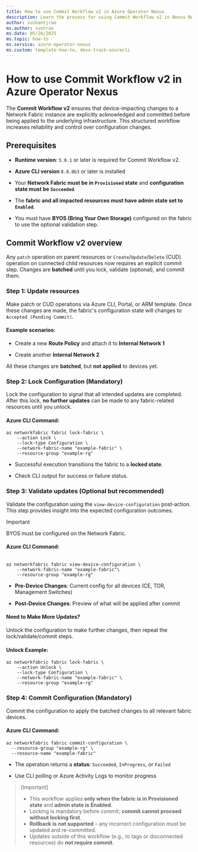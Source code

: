 ```yaml
---
title: How to use Commit Workflow v2 in Azure Operator Nexus
description: Learn the process for using Commit Workflow v2 in Nexus Network Fabric
author: sushantjrao 
ms.author: sushrao
ms.date: 05/26/2025
ms.topic: how-to
ms.service: azure-operator-nexus
ms.custom: template-how-to, devx-track-azurecli
---
```


# How to use Commit Workflow v2 in Azure Operator Nexus

The **Commit Workflow v2** ensures that device-impacting changes to a Network Fabric instance are explicitly acknowledged and committed before being applied to the underlying infrastructure. This structured workflow increases reliability and control over configuration changes.

## Prerequisites

* **Runtime version**: `5.0.1` or later is required for Commit Workflow v2.

* **Azure CLI version** `8.0.0b3` or later is installed

* Your **Network Fabric must be in `Provisioned` state** and **configuration state must be `Succeeded`**.

* The **fabric and all impacted resources must have admin state set to `Enabled`**.

* You must have **BYOS (Bring Your Own Storage)** configured on the fabric to use the optional validation step.

## Commit Workflow v2 overview

Any `patch` operation on parent resources or `Create`/`Update`/`Delete` (CUD) operation on connected child resources now requires an explicit commit step. Changes are **batched** until you lock, validate (optional), and commit them.

### Step 1: Update resources

Make patch or CUD operations via Azure CLI, Portal, or ARM template.
Once these changes are made, the fabric's configuration state will changes to `Accepted (Pending Commit)`.

#### Example scenarios:

* Create a new **Route Policy** and attach it to **Internal Network 1**

* Create another **Internal Network 2**

All these changes are **batched**, but **not applied** to devices yet.


### Step 2: Lock Configuration (Mandatory)

Lock the configuration to signal that all intended updates are completed. After this lock, **no further updates** can be made to any fabric-related resources until you unlock.

#### Azure CLI Command:

```Azure CLI
az networkfabric fabric lock-fabric \
    --action Lock \
    --lock-type Configuration \
    --network-fabric-name "example-fabric" \
    --resource-group "example-rg"
```

- Successful execution transitions the fabric to a **locked state**.

- Check CLI output for success or failure status.


### Step 3: Validate updates (Optional but recommended)

Validate the configuration using the `view-device-configuration` post-action. This step provides insight into the expected configuration outcomes.

> [!Important] 
> BYOS must be configured on the Network Fabric.

#### Azure CLI Command:

```Azure CLI

az networkfabric fabric view-device-configuration \
    --network-fabric-name "example-fabric"\
    --resource-group "example-rg"
```

- **Pre-Device Changes**: Current config for all devices (CE, TOR, Management Switches)

- **Post-Device Changes**: Preview of what will be applied after commit

#### Need to Make More Updates?

Unlock the configuration to make further changes, then repeat the lock/validate/commit steps.

#### Unlock Example:

```Azure CLI
az networkfabric fabric lock-fabric \
    --action Unlock \
    --lock-type Configuration \
    --network-fabric-name "example-fabric" \
    --resource-group "example-rg"
```

### Step 4: Commit Configuration (Mandatory)

Commit the configuration to apply the batched changes to all relevant fabric devices.

#### Azure CLI Command:

```Azure CLI
az networkfabric fabric commit-configuration \
  --resource-group "example-rg" \
  --resource-name "example-fabric"
```

- The operation returns a **status**: `Succeeded`, `InProgress`, or `Failed`

- Use CLI polling or Azure Activity Logs to monitor progress

> [Important]
> - This workflow applies **only when the fabric is in Provisioned state** and **admin state is Enabled**. <br>
> - Locking is mandatory before commit; **commit cannot proceed without locking first**. <br>
> - **Rollback is not supported** – any incorrect configuration must be updated and re-committed. <br>
> - Updates outside of this workflow (e.g., to tags or disconnected resources) do **not require commit**. <br>

